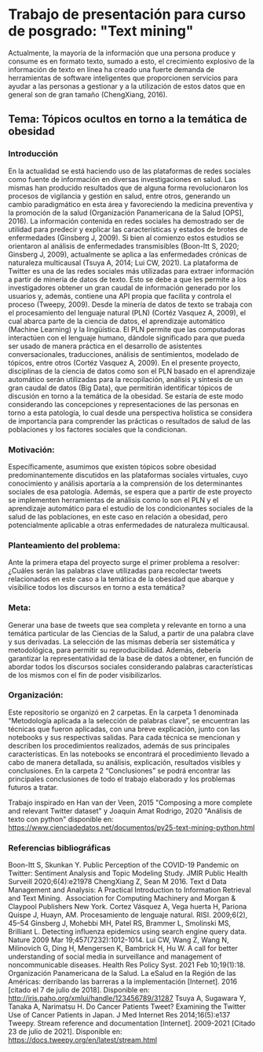 # Trabajo de presentación para curso de posgrado: "Text mining"

Actualmente, la mayoría de la información que una persona produce y consume es en formato texto, sumado a esto, el crecimiento explosivo de la información de texto en línea ha creado una fuerte demanda de herramientas de software inteligentes que proporcionen servicios para ayudar a las personas a gestionar y a la utilización de estos datos que en general son de gran tamaño (ChengXiang, 2016).


## Tema: Tópicos ocultos en torno a la temática de obesidad

### Introducción

En la actualidad se está haciendo uso de las plataformas de redes sociales como fuente de información en diversas investigaciones en salud. Las mismas han producido resultados que de alguna forma revolucionaron los procesos de vigilancia y gestión en salud, entre otros, generando un cambio paradigmático en esta área y favoreciendo la medicina preventiva y la promoción de la salud (Organización Panamericana de la Salud [OPS], 2016). La información contenida en redes sociales ha demostrado ser de utilidad para predecir y explicar las características y estados de brotes de enfermedades (Ginsberg J, 2009). Si bien al comienzo estos estudios se orientaron al análisis de enfermedades transmisibles (Boon-Itt S, 2020; Ginsberg J, 2009), actualmente se aplica a las enfermedades crónicas de naturaleza multicausal (Tsuya A, 2014; Lui CW, 2021). La plataforma de Twitter es una de las redes sociales más utilizadas para extraer información a partir de minería de datos de texto. Esto se debe a que les permite a los investigadores obtener un gran caudal de información generado por los usuarios y, además, contiene una API propia que facilita y controla el proceso (Tweepy, 2009). Desde la minería de datos de texto se trabaja con el procesamiento del lenguaje natural (PLN) (Cortéz Vasquez A, 2009), el cual abarca parte de la ciencia de datos, el aprendizaje automático (Machine Learning) y la lingüística. El PLN permite que las computadoras interactúen con el lenguaje humano, dándole significado para que pueda ser usado de manera práctica en el desarrollo de asistentes conversacionales, traducciones, análisis de sentimientos, modelado de tópicos, entre otros (Cortéz Vasquez A, 2009).
En el presente proyecto, disciplinas de la ciencia de datos como son el PLN basado en el aprendizaje automático serán utilizadas para la recopilación, análisis y síntesis de un gran caudal de datos (Big Data), que permitirán identificar tópicos de discusión en torno a la temática de la obesidad. Se estaría de este modo considerando las concepciones y representaciones de las personas en torno a esta patología, lo cual desde una perspectiva holística se considera de importancia para comprender las prácticas o resultados de salud de las poblaciones y los factores sociales que la condicionan. 
	
### Motivación: 

Específicamente, asumimos que existen tópicos sobre obesidad predominantemente discutidos en las plataformas sociales virtuales, cuyo conocimiento y análisis aportaría a la comprensión de los determinantes sociales de esa patología. Además, se espera que a partir de este proyecto se implementen herramientas de análisis como lo son el PLN y el aprendizaje automático para el estudio de los condicionantes sociales de la salud de las poblaciones, en este caso en relación a obesidad, pero potencialmente aplicable a otras enfermedades de naturaleza multicausal.

### Planteamiento del problema: 

Ante la primera etapa del proyecto surge el primer problema a resolver: ¿Cuáles serán las palabras clave utilizadas para recolectar tweets relacionados en este caso a la temática de la obesidad que abarque y visibilice todos los discursos en torno a esta temática? 

### Meta: 

Generar una base de tweets que sea completa y relevante en torno a una temática particular de las Ciencias de la Salud, a partir de una palabra clave y sus derivadas. La selección de las mismas debería ser sistemática y metodológica, para permitir su reproducibilidad. Además, debería garantizar la representatividad de la base de datos a obtener, en función de abordar todos los discursos sociales considerando palabras características de los mismos con el fin de poder visibilizarlos.

### Organización: 

Este repositorio se organizó en 2 carpetas. En la carpeta 1 denominada “Metodología aplicada a la selección de palabras clave”, se encuentran las técnicas que fueron aplicadas, con una breve explicación, junto con las notebooks y sus respectivas salidas. Para cada técnica se mencionan y describen los procedimientos realizados, además de sus principales características. En las notebooks se encontrará el procedimiento llevado a cabo de manera detallada, su análisis, explicación, resultados visibles y conclusiones. En la carpeta 2 “Conclusiones” se podrá encontrar las principales conclusiones de todo el trabajo elaborado y los problemas futuros a tratar.

Trabajo inspirado en Han van der Veen, 2015 "Composing a more complete and relevant Twitter dataset" y Joaquin Amat Rodrigo, 2020 "Análisis de texto con python" disponible en: https://www.cienciadedatos.net/documentos/py25-text-mining-python.html


### Referencias bibliográficas

Boon-Itt S, Skunkan Y. Public Perception of the COVID-19 Pandemic on Twitter: Sentiment Analysis and Topic Modeling Study. JMIR Public Health Surveill 2020;6(4):e21978
ChengXiang Z, Sean M 2016. Text d Data Management and Analysis: A Practical Introduction to Information Retrieval and Text Mining. ‎ Association for Computing Machinery and Morgan & Claypool Publishers New York.
Cortez Vásquez A, Vega huerta H, Pariona Quispe J, Huayn, AM. Procesamiento de lenguaje natural. RISI. 2009;6(2), 45–54
Ginsberg J, Mohebbi MH, Patel RS, Brammer L, Smolinski MS, Brilliant L. Detecting influenza epidemics using search
engine query data. Nature 2009 Mar 19;457(7232):1012-1014.
Lui CW, Wang Z, Wang N, Milinovich G, Ding H, Mengersen K, Bambrick H, Hu W. A call for better understanding of social media in surveillance and management of noncommunicable diseases. Health Res Policy Syst. 2021 Feb 10;19(1):18.
Organización Panamericana de la Salud. La eSalud en la Región de las Américas: derribando las barreras a la implementación [Internet]. 2016 [citado el 7 de julio de 2018]. Disponible en: http://iris.paho.org/xmlui/handle/123456789/31287 
Tsuya A, Sugawara Y, Tanaka A, Narimatsu H. Do Cancer Patients Tweet? Examining the Twitter Use of Cancer Patients in Japan. J Med Internet Res 2014;16(5):e137
Tweepy. Stream reference and documentation [Internet]. 2009-2021 [Citado 23 de julio de 2021]. Disponible en: https://docs.tweepy.org/en/latest/stream.html 
